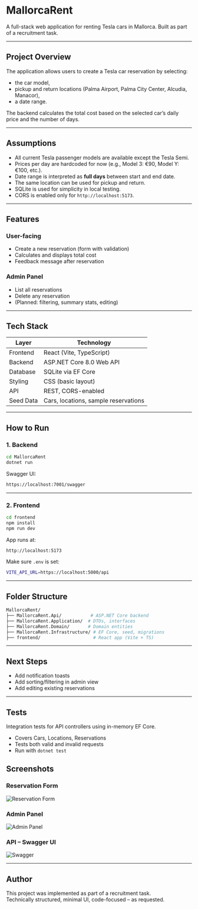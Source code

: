 # MallorcaRent

A full-stack web application for renting Tesla cars in Mallorca. Built as part of a recruitment task.

---

## Project Overview

The application allows users to create a Tesla car reservation by selecting:
- the car model,
- pickup and return locations (Palma Airport, Palma City Center, Alcudia, Manacor),
- a date range.

The backend calculates the total cost based on the selected car’s daily price and the number of days.

---

## Assumptions

- All current Tesla passenger models are available except the Tesla Semi.
- Prices per day are hardcoded for now (e.g., Model 3: €90, Model Y: €100, etc.).
- Date range is interpreted as **full days** between start and end date.
- The same location can be used for pickup and return.
- SQLite is used for simplicity in local testing.
- CORS is enabled only for `http://localhost:5173`.

---

## Features

### User-facing
- Create a new reservation (form with validation)
- Calculates and displays total cost
- Feedback message after reservation

### Admin Panel
- List all reservations
- Delete any reservation
- (Planned: filtering, summary stats, editing)

---

## Tech Stack

| Layer      | Technology                          |
|------------|--------------------------------------|
| Frontend   | React (Vite, TypeScript)             |
| Backend    | ASP.NET Core 8.0 Web API             |
| Database   | SQLite via EF Core                   |
| Styling    | CSS (basic layout)                   |
| API        | REST, CORS-enabled                   |
| Seed Data  | Cars, locations, sample reservations |

---

## How to Run

### 1. Backend

```bash
cd MallorcaRent
dotnet run
```

Swagger UI:
```bash
https://localhost:7001/swagger
```

---

### 2. Frontend

```bash
cd frontend
npm install
npm run dev
```

App runs at:
```bash
http://localhost:5173
```

Make sure `.env` is set:
```bash
VITE_API_URL=https://localhost:5000/api
```

---

## Folder Structure

```bash
MallorcaRent/
├── MallorcaRent.Api/           # ASP.NET Core backend
├── MallorcaRent.Application/  # DTOs, interfaces
├── MallorcaRent.Domain/       # Domain entities
├── MallorcaRent.Infrastructure/ # EF Core, seed, migrations
├── frontend/                    # React app (Vite + TS)
```

---

## Next Steps

- Add notification toasts 
- Add sorting/filtering in admin view 
- Add editing existing reservations  

---

## Tests

Integration tests for API controllers using in-memory EF Core.

- Covers Cars, Locations, Reservations
- Tests both valid and invalid requests
- Run with `dotnet test`

## Screenshots

### Reservation Form
![Reservation Form](screenshots/reservation-form.png)

### Admin Panel
![Admin Panel](screenshots/admin-panel.png)

### API – Swagger UI
![Swagger](screenshots/swagger.png)

---

## Author

This project was implemented as part of a recruitment task.  
Technically structured, minimal UI, code-focused – as requested.
